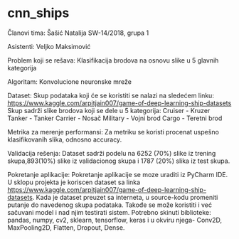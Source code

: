 # cnn_ships

Članovi tima:
Šašić Natalija SW-14/2018, grupa 1

Asistenti:
Veljko Maksimović

Problem koji se rešava:
Klasifikacija brodova na osnovu slike u 5 glavnih kategorija

Algoritam:
Konvolucione neuronske mreže

Dataset:
Skup podataka koji će se koristiti se nalazi na sledećem linku:
https://www.kaggle.com/arpitjain007/game-of-deep-learning-ship-datasets
Skup sadrži slike brodova koji se dele u 5 kategorija:
Cruiser - Kruzer
Tanker - Tanker
Carrier - Nosač
Military - Vojni brod
Cargo - Teretni brod

Metrika za merenje performansi:
Za metriku se koristi procenat uspešno klasifikovanih slika, odnosno accuracy.

Validacija rešenja:
Dataset sadrži podelu na 6252 (70%) slike iz trening skupa,893(10%) slike iz validacionog skupa i 1787 (20%) slika iz test skupa.


Pokretanje aplikacije:
Pokretanje aplikacije se moze uraditi iz PyCharm IDE. U sklopu projekta je koriscen dataset sa linka https://www.kaggle.com/arpitjain007/game-of-deep-learning-ship-datasets. Kada je dataset preuzet sa interneta, u source-kodu promeniti putanje do navedenog skupa podataka.
Takođe se može koristiti i već sačuvani model i nad njim testirati sistem. Potrebno skinuti biblioteke: pandas, numpy, cv2, sklearn, tensorflow, keras i u okviru njega- Conv2D, MaxPooling2D, Flatten, Dropout, Dense.

